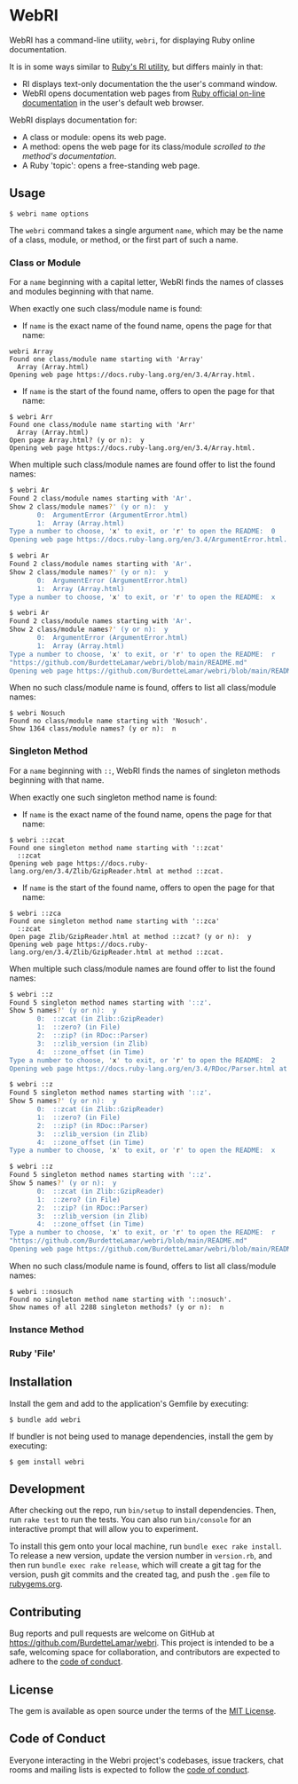 # WebRI

WebRI has a command-line utility, `webri`, for displaying Ruby online documentation.

It is in some ways similar to [Ruby's RI utility](https://ruby.github.io/rdoc/RI_md.html),
but differs mainly in that:

- RI displays text-only documentation the the user's command window.
- WebRI opens documentation web pages
  from [Ruby official on-line documentation](https://docs.ruby-lang.org/en)
  in the user's default web browser.

WebRI displays documentation for:

- A class or module: opens its web page.
- A method: opens the web page for its class/module _scrolled to the method's documentation_.
- A Ruby 'topic': opens a free-standing web page.

## Usage

```
$ webri name options
```

The `webri` command takes a single argument `name`,
which may be the name of a class, module, or method,
or the first part of such a name.

### Class or Module

For a `name` beginning with a capital letter,
WebRI finds the names of classes and modules beginning with that name.

When exactly one such class/module name is found:

- If `name` is the exact name of the found name, opens the page for that name:

```
webri Array
Found one class/module name starting with 'Array'
  Array (Array.html)
Opening web page https://docs.ruby-lang.org/en/3.4/Array.html.
```

- If `name` is the start of the found name, offers to open the page for that name:

```
$ webri Arr
Found one class/module name starting with 'Arr'
  Array (Array.html)
Open page Array.html? (y or n):  y
Opening web page https://docs.ruby-lang.org/en/3.4/Array.html.
```

When multiple such class/module names are found offer to list the found names:

```bash
$ webri Ar
Found 2 class/module names starting with 'Ar'.
Show 2 class/module names?' (y or n):  y
       0:  ArgumentError (ArgumentError.html)
       1:  Array (Array.html)
Type a number to choose, 'x' to exit, or 'r' to open the README:  0
Opening web page https://docs.ruby-lang.org/en/3.4/ArgumentError.html.
```

```bash
$ webri Ar
Found 2 class/module names starting with 'Ar'.
Show 2 class/module names?' (y or n):  y
       0:  ArgumentError (ArgumentError.html)
       1:  Array (Array.html)
Type a number to choose, 'x' to exit, or 'r' to open the README:  x
```

```bash
$ webri Ar
Found 2 class/module names starting with 'Ar'.
Show 2 class/module names?' (y or n):  y
       0:  ArgumentError (ArgumentError.html)
       1:  Array (Array.html)
Type a number to choose, 'x' to exit, or 'r' to open the README:  r
"https://github.com/BurdetteLamar/webri/blob/main/README.md"
Opening web page https://github.com/BurdetteLamar/webri/blob/main/README.md.
```

When no such class/module name is found, offers to list all class/module names:

```
$ webri Nosuch
Found no class/module name starting with 'Nosuch'.
Show 1364 class/module names? (y or n):  n
```

### Singleton Method

For a `name` beginning with `::`,
WebRI finds the names of singleton methods beginning
with that name.

When exactly one such singleton method name is found:

- If `name` is the exact name of the found name, opens the page for that name:

```
$ webri ::zcat
Found one singleton method name starting with '::zcat'
  ::zcat
Opening web page https://docs.ruby-lang.org/en/3.4/Zlib/GzipReader.html at method ::zcat.
```

- If `name` is the start of the found name, offers to open the page for that name:

```
$ webri ::zca
Found one singleton method name starting with '::zca'
  ::zcat
Open page Zlib/GzipReader.html at method ::zcat? (y or n):  y
Opening web page https://docs.ruby-lang.org/en/3.4/Zlib/GzipReader.html at method ::zcat.
```

When multiple such class/module names are found offer to list the found names:

```bash
$ webri ::z
Found 5 singleton method names starting with '::z'.
Show 5 names?' (y or n):  y
       0:  ::zcat (in Zlib::GzipReader)
       1:  ::zero? (in File)
       2:  ::zip? (in RDoc::Parser)
       3:  ::zlib_version (in Zlib)
       4:  ::zone_offset (in Time)
Type a number to choose, 'x' to exit, or 'r' to open the README:  2
Opening web page https://docs.ruby-lang.org/en/3.4/RDoc/Parser.html at method ::zip?.
```

```bash
$ webri ::z
Found 5 singleton method names starting with '::z'.
Show 5 names?' (y or n):  y
       0:  ::zcat (in Zlib::GzipReader)
       1:  ::zero? (in File)
       2:  ::zip? (in RDoc::Parser)
       3:  ::zlib_version (in Zlib)
       4:  ::zone_offset (in Time)
Type a number to choose, 'x' to exit, or 'r' to open the README:  x
```

```bash
$ webri ::z
Found 5 singleton method names starting with '::z'.
Show 5 names?' (y or n):  y
       0:  ::zcat (in Zlib::GzipReader)
       1:  ::zero? (in File)
       2:  ::zip? (in RDoc::Parser)
       3:  ::zlib_version (in Zlib)
       4:  ::zone_offset (in Time)
Type a number to choose, 'x' to exit, or 'r' to open the README:  r
"https://github.com/BurdetteLamar/webri/blob/main/README.md"
Opening web page https://github.com/BurdetteLamar/webri/blob/main/README.md.
```

When no such class/module name is found, offers to list all class/module names:

```
$ webri ::nosuch
Found no singleton method name starting with '::nosuch'.
Show names of all 2288 singleton methods? (y or n):  n
```

### Instance Method


### Ruby 'File'


## Installation

Install the gem and add to the application's Gemfile by executing:

```
$ bundle add webri
```

If bundler is not being used to manage dependencies, install the gem by executing:

```
$ gem install webri
```

## Development

After checking out the repo, run `bin/setup` to install dependencies.
Then, run `rake test` to run the tests.
You can also run `bin/console` for an interactive prompt that will allow you to experiment.

To install this gem onto your local machine, run `bundle exec rake install`.
To release a new version, update the version number in `version.rb`,
and then run `bundle exec rake release`, which will create a git tag for the version,
push git commits and the created tag, and push the `.gem` file
to [rubygems.org](https://rubygems.org).

## Contributing

Bug reports and pull requests are welcome on GitHub at https://github.com/BurdetteLamar/webri.
This project is intended to be a safe, welcoming space for collaboration,
and contributors are expected to adhere
to the [code of conduct](https://github.com/[USERNAME]/webri/blob/master/CODE_OF_CONDUCT.md).

## License

The gem is available as open source under the terms
of the [MIT License](https://opensource.org/licenses/MIT).

## Code of Conduct

Everyone interacting in the Webri project's codebases,
issue trackers, chat rooms and mailing lists is expected
to follow the [code of conduct](https://github.com/[USERNAME]/webri/blob/master/CODE_OF_CONDUCT.md).

